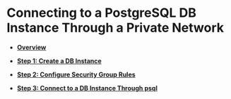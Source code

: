 # Connecting to a PostgreSQL DB Instance Through a Private Network<a name="rds_02_0013"></a>

-   **[Overview](overview-(PostgreSQL).md)**  

-   **[Step 1: Create a DB Instance](step-1-create-a-db-instance-(PostgreSQL).md)**  

-   **[Step 2: Configure Security Group Rules](step-2-configure-security-group-rules-(PostgreSQL).md)**  

-   **[Step 3: Connect to a DB Instance Through psql](step-3-connect-to-a-db-instance-through-psql.md)**  


